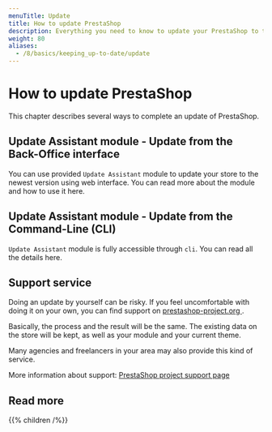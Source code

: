 ```yaml
---
menuTitle: Update
title: How to update PrestaShop
description: Everything you need to know to update your PrestaShop to the latest version
weight: 80
aliases:
  - /8/basics/keeping_up-to-date/update
---
```


# How to update PrestaShop

This chapter describes several ways to complete an update of PrestaShop.

## Update Assistant module - Update from the Back-Office interface
<!--TODO create link 'here' when Update from the Back-Office is ready-->
You can use provided `Update Assistant` module to update your store to the newest version using web interface. You can read more about the module and how to use it here.

## Update Assistant module - Update from the Command-Line (CLI)
<!--TODO create link 'here' when Update from the Command-Line is ready-->
`Update Assistant` module is fully accessible through `cli`. You can read all the details here.

## Support service

Doing an update by yourself can be risky. If you feel uncomfortable with doing it on your own, you can find support on <a href="https://www.prestashop-project.org/support/" target="_blank">prestashop-project.org </a>.

Basically, the process and the result will be the same. The existing data on the store will be kept, as well as your module and your current theme.

Many agencies and freelancers in your area may also provide this kind of service.

More information about support: <a href="https://www.prestashop-project.org/support/" target="_blank">PrestaShop project support page</a>

## Read more

{{% children /%}}
